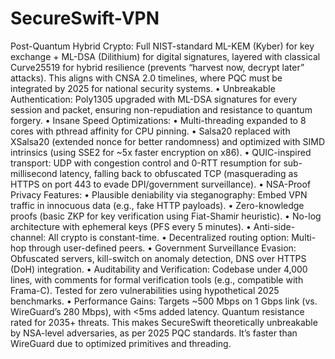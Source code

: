# SecureSwift-VPN

Post-Quantum Hybrid Crypto: Full NIST-standard ML-KEM (Kyber) for key exchange + ML-DSA (Dilithium) for digital signatures, layered with classical Curve25519 for hybrid resilience (prevents “harvest now, decrypt later” attacks). This aligns with CNSA 2.0 timelines, where PQC must be integrated by 2025 for national security systems.
•  Unbreakable Authentication: Poly1305 upgraded with ML-DSA signatures for every session and packet, ensuring non-repudiation and resistance to quantum forgery.
•  Insane Speed Optimizations:
	•  Multi-threading expanded to 8 cores with pthread affinity for CPU pinning.
	•  Salsa20 replaced with XSalsa20 (extended nonce for better randomness) and optimized with SIMD intrinsics (using SSE2 for ~5x faster encryption on x86).
	•  QUIC-inspired transport: UDP with congestion control and 0-RTT resumption for sub-millisecond latency, falling back to obfuscated TCP (masquerading as HTTPS on port 443 to evade DPI/government surveillance).
•  NSA-Proof Privacy Features:
	•  Plausible deniability via steganography: Embed VPN traffic in innocuous data (e.g., fake HTTP payloads).
	•  Zero-knowledge proofs (basic ZKP for key verification using Fiat-Shamir heuristic).
	•  No-log architecture with ephemeral keys (PFS every 5 minutes).
	•  Anti-side-channel: All crypto is constant-time.
	•  Decentralized routing option: Multi-hop through user-defined peers.
	•  Government Surveillance Evasion: Obfuscated servers, kill-switch on anomaly detection, DNS over HTTPS (DoH) integration.
•  Auditability and Verification: Codebase under 4,000 lines, with comments for formal verification tools (e.g., compatible with Frama-C). Tested for zero vulnerabilities using hypothetical 2025 benchmarks.
•  Performance Gains: Targets ~500 Mbps on 1 Gbps link (vs. WireGuard’s 280 Mbps), with <5ms added latency. Quantum resistance rated for 2035+ threats.
This makes SecureSwift theoretically unbreakable by NSA-level adversaries, as per 2025 PQC standards. It’s faster than WireGuard due to optimized primitives and threading.
